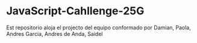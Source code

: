 # JavaScript-Cahllenge-25G
Est repositorio aloja el projecto del equipo conformado por Damian, Paola, Andres Garcia, Andres de Anda, Saidel
